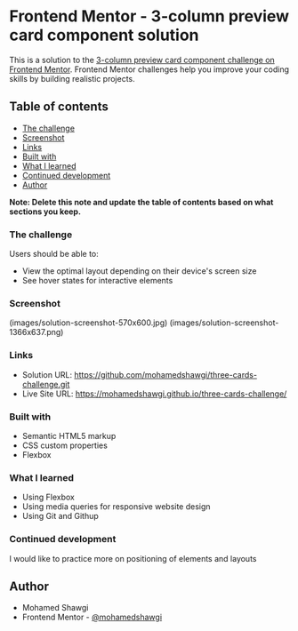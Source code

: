# Frontend Mentor - 3-column preview card component solution

This is a solution to the [3-column preview card component challenge on Frontend Mentor](https://www.frontendmentor.io/challenges/3column-preview-card-component-pH92eAR2-). Frontend Mentor challenges help you improve your coding skills by building realistic projects. 

## Table of contents

  - [The challenge](#the-challenge)
  - [Screenshot](#screenshot)
  - [Links](#links)
  - [Built with](#built-with)
  - [What I learned](#what-i-learned)
  - [Continued development](#continued-development)
  - [Author](#author)


**Note: Delete this note and update the table of contents based on what sections you keep.**

### The challenge

Users should be able to:

- View the optimal layout depending on their device's screen size
- See hover states for interactive elements

### Screenshot
(images/solution-screenshot-570x600.jpg)
(images/solution-screenshot-1366x637.png)



### Links

- Solution URL: https://github.com/mohamedshawgi/three-cards-challenge.git
- Live Site URL: https://mohamedshawgi.github.io/three-cards-challenge/


### Built with

- Semantic HTML5 markup
- CSS custom properties
- Flexbox


### What I learned
- Using Flexbox
- Using media queries for responsive website design 
- Using Git and Githup

### Continued development
I would like to practice more on positioning of elements and layouts


## Author

- Mohamed Shawgi 
- Frontend Mentor - [@mohamedshawgi](https://www.frontendmentor.io/profile/mohamedshawgi)




